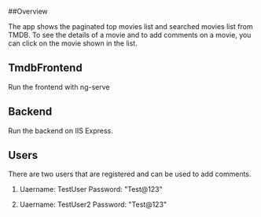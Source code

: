 ##Overview

The app shows the paginated top movies list and searched movies list from TMDB. To see the details of a movie and to add comments on a movie, you can click on the movie shown in the list.

## TmdbFrontend

Run the frontend with ng-serve

## Backend

Run the backend on IIS Express.

## Users

There are two users that are registered and can be used to add comments.

1) Uaername: TestUser
   Password: "Test@123"

2) Uaername: TestUser2
   Password: "Test@123"
